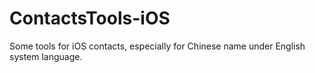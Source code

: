 # ContactsTools-iOS
Some tools for iOS contacts, especially for Chinese  name under English system language.
